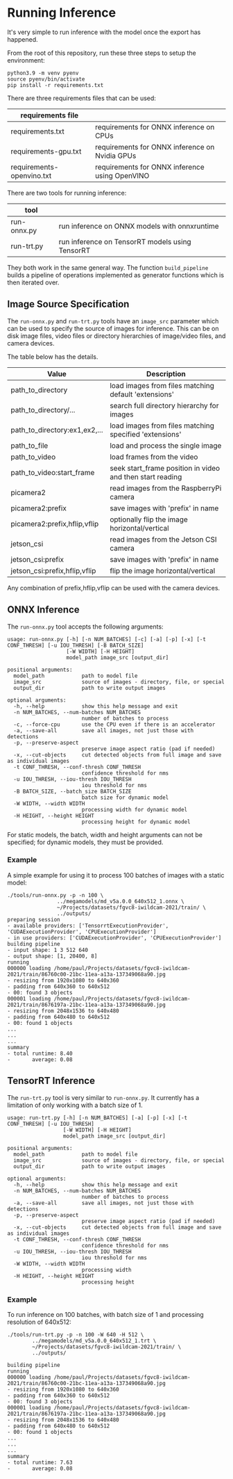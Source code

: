 # Running Inference

It's very simple to run inference with the model once the export has happened.

From the root of this repository, run these three steps to setup the environment:

    python3.9 -m venv pyenv
    source pyenv/bin/activate
    pip install -r requirements.txt

There are three requirements files that can be used:

| requirements file         |                                                |
|---------------------------|------------------------------------------------|
| requirements.txt          | requirements for ONNX inference on CPUs        |
| requirements-gpu.txt      | requirements for ONNX inference on Nvidia GPUs |
| requirements-openvino.txt | requirements for ONNX inference using OpenVINO |

There are two tools for running inference:

| tool        |                                                 |
|-------------|-------------------------------------------------|
| run-onnx.py | run inference on ONNX models with onnxruntime   |
| run-trt.py  | run inference on TensorRT models using TensorRT |

They both work in the same general way. The function `build_pipeline` builds a pipeline of 
operations implemented as generator functions which is then iterated over.

## Image Source Specification

The `run-onnx.py` and `run-trt.py` tools have an `image_src` parameter which can be used to specify the source of images
for inference. This can be on disk image files, video files or directory hierarchies of image/video files, and 
camera devices.

The table below has the details.

| Value                         | Description                                               |
|-------------------------------|-----------------------------------------------------------|
| path_to_directory             | load images from files matching default 'extensions'      |
| path_to_directory/...         | search full directory hierarchy for images                |
| path_to_directory:ex1,ex2,... | load images from files matching specified 'extensions'    |
| path_to_file                  | load and process the single image                         |
| path_to_video                 | load frames from the video                                |
| path_to_video:start_frame     | seek start_frame position in video and then start reading |
| picamera2                     | read images from the RaspberryPi camera                   |
| picamera2:prefix              | save images with 'prefix' in name                         |
| picamera2:prefix,hflip,vflip  | optionally flip the image horizontal/vertical             |
| jetson_csi                    | read images from the Jetson CSI camera                    |
| jetson_csi:prefix             | save images with 'prefix' in name                         |
| jetson_csi:prefix,hflip,vflip | flip the image horizontal/vertical                        |

Any combination of prefix,hflip,vflip can be used with the camera devices.


## ONNX Inference

The `run-onnx.py` tool accepts the following arguments:

    usage: run-onnx.py [-h] [-n NUM_BATCHES] [-c] [-a] [-p] [-x] [-t CONF_THRESH] [-u IOU_THRESH] [-B BATCH_SIZE]
                       [-W WIDTH] [-H HEIGHT]
                       model_path image_src [output_dir]
                       
    positional arguments:
      model_path            path to model file
      image_src             source of images - directory, file, or special
      output_dir            path to write output images
      
    optional arguments:
      -h, --help            show this help message and exit
      -n NUM_BATCHES, --num-batches NUM_BATCHES
                            number of batches to process
      -c, --force-cpu       use the CPU even if there is an accelerator
      -a, --save-all        save all images, not just those with detections
      -p, --preserve-aspect
                            preserve image aspect ratio (pad if needed)
      -x, --cut-objects     cut detected objects from full image and save as individual images
      -t CONF_THRESH, --conf-thresh CONF_THRESH
                            confidence threshold for nms
      -u IOU_THRESH, --iou-thresh IOU_THRESH
                            iou threshold for nms
      -B BATCH_SIZE, --batch_size BATCH_SIZE
                            batch size for dynamic model
      -W WIDTH, --width WIDTH
                            processing width for dynamic model
      -H HEIGHT, --height HEIGHT
                            processing height for dynamic model

For static models, the batch, width and height arguments can not be specified; for dynamic models, they must be
provided.

### Example

A simple example for using it to process 100 batches of images with a static model:

    ./tools/run-onnx.py -p -n 100 \
                    ../megamodels/md_v5a.0.0_640x512_1.onnx \
                    ~/Projects/datasets/fgvc8-iwildcam-2021/train/ \
                    ../outputs/
    preparing session
    - available providers: ['TensorrtExecutionProvider', 'CUDAExecutionProvider', 'CPUExecutionProvider']
    - in use providers: ['CUDAExecutionProvider', 'CPUExecutionProvider']
    building pipeline
    - input shape: 1 3 512 640
    - output shape: [1, 20400, 8]
    running
    000000 loading /home/paul/Projects/datasets/fgvc8-iwildcam-2021/train/86760c00-21bc-11ea-a13a-137349068a90.jpg
    - resizing from 1920x1080 to 640x360
    - padding from 640x360 to 640x512
    - 00: found 3 objects
    000001 loading /home/paul/Projects/datasets/fgvc8-iwildcam-2021/train/8676197a-21bc-11ea-a13a-137349068a90.jpg
    - resizing from 2048x1536 to 640x480
    - padding from 640x480 to 640x512
    - 00: found 1 objects
    ...
    ...
    ...
    summary
    - total runtime: 8.40
    -       average: 0.08

## TensorRT Inference

The `run-trt.py` tool is very similar to `run-onnx.py`. It currently has a limitation of only working
with a batch size of 1.

    usage: run-trt.py [-h] [-n NUM_BATCHES] [-a] [-p] [-x] [-t CONF_THRESH] [-u IOU_THRESH]
                      [-W WIDTH] [-H HEIGHT]
                      model_path image_src [output_dir]
                      
    positional arguments:
      model_path            path to model file
      image_src             source of images - directory, file, or special
      output_dir            path to write output images
      
    optional arguments:
      -h, --help            show this help message and exit
      -n NUM_BATCHES, --num-batches NUM_BATCHES
                            number of batches to process
      -a, --save-all        save all images, not just those with detections
      -p, --preserve-aspect
                            preserve image aspect ratio (pad if needed)
      -x, --cut-objects     cut detected objects from full image and save as individual images
      -t CONF_THRESH, --conf-thresh CONF_THRESH
                            confidence threshold for nms
      -u IOU_THRESH, --iou-thresh IOU_THRESH
                            iou threshold for nms
      -W WIDTH, --width WIDTH
                            processing width
      -H HEIGHT, --height HEIGHT
                            processing height


### Example

To run inference on 100 batches, with batch size of 1 and processing resolution of 640x512:

    ./tools/run-trt.py -p -n 100 -W 640 -H 512 \
            ../megamodels/md_v5a.0.0_640x512_1.trt \
            ~/Projects/datasets/fgvc8-iwildcam-2021/train/ \
            ../outputs/
    
    building pipeline
    running
    000000 loading /home/paul/Projects/datasets/fgvc8-iwildcam-2021/train/86760c00-21bc-11ea-a13a-137349068a90.jpg
    - resizing from 1920x1080 to 640x360
    - padding from 640x360 to 640x512
    - 00: found 3 objects
    000001 loading /home/paul/Projects/datasets/fgvc8-iwildcam-2021/train/8676197a-21bc-11ea-a13a-137349068a90.jpg
    - resizing from 2048x1536 to 640x480
    - padding from 640x480 to 640x512
    - 00: found 1 objects
    ...
    ...
    ...
    summary
    - total runtime: 7.63
    -       average: 0.08

